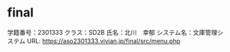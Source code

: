 # final
学籍番号：2301333
クラス：SD2B
氏名：北川　幸郁
システム名：文庫管理システム
URL: https://aso2301333.vivian.jp/final/src/menu.php
